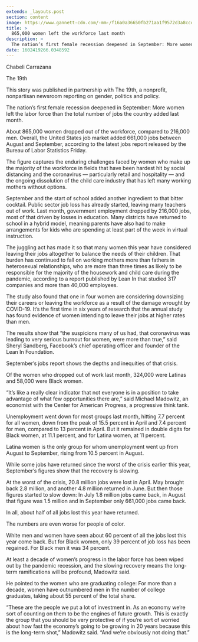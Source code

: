 ```yaml
--- 
extends: _layouts.post 
section: content 
image: https://www.gannett-cdn.com/-mm-/f16a0a36650fb271aa1f9572d3a8ccd5edc6e1a6/c=0-28-2260-1299/local/-/media/2020/10/05/USATODAY/usatsports/MotleyFool-TMOT-81ab2425-16da8086.jpg?width=2260&height=1271&fit=crop&format=pjpg&auto=webp 
title: > 
  865,000 women left the workforce last month 
description: > 
  The nation’s first female recession deepened in September: More women left the labor force than the total number of jobs the country added last month.About 865,000 women dropped out of the workforce, compared to 216,000 men.Of the women who dropped out of work last month, 324,000 were Latinas and 58,000 were Black women.But it remained in double digits for Black women, at 11.1 percent, and for Latina women, at 11 percent.But for Black women, only 39 percent of job loss has been regained. 
date: 1602419266.0348592 
--- 
```

Chabeli Carrazana

The 19th

This story was published in partnership with The 19th, a nonprofit, nonpartisan newsroom reporting on gender, politics and policy.

The nation’s first female recession deepened in September: More women left the labor force than the total number of jobs the country added last month.

About 865,000 women dropped out of the workforce, compared to 216,000 men. Overall, the United States job market added 661,000 jobs between August and September, according to the latest jobs report released by the Bureau of Labor Statistics Friday.

The figure captures the enduring challenges faced by women who make up the majority of the workforce in fields that have been hardest hit by social distancing and the coronavirus — particularly retail and hospitality — and the ongoing dissolution of the child care industry that has left many working mothers without options.

September and the start of school added another ingredient to that bitter cocktail. Public sector job loss has already started, leaving many teachers out of work. Last month, government employment dropped by 216,000 jobs, most of that driven by losses in education. Many districts have returned to school in a hybrid model, meaning parents have also had to make arrangements for kids who are spending at least part of the week in virtual instruction.

The juggling act has made it so that many women this year have considered leaving their jobs altogether to balance the needs of their children. That burden has continued to fall on working mothers more than fathers in heterosexual relationships, who are more than three times as likely to be responsible for the majority of the housework and child care during the pandemic, according to a report published by Lean In that studied 317 companies and more than 40,000 employees.

The study also found that one in four women are considering downsizing their careers or leaving the workforce as a result of the damage wrought by COVID-19. It’s the first time in six years of research that the annual study has found evidence of women intending to leave their jobs at higher rates than men.

The results show that “the suspicions many of us had, that coronavirus was leading to very serious burnout for women, were more than true,” said Sheryl Sandberg, Facebook’s chief operating officer and founder of the Lean In Foundation.

September’s jobs report shows the depths and inequities of that crisis.

Of the women who dropped out of work last month, 324,000 were Latinas and 58,000 were Black women.

“It’s like a really clear indicator that not everyone is in a position to take advantage of what few opportunities there are,” said Michael Madowitz, an economist with the Center for American Progress, a progressive think tank.

Unemployment went down for most groups last month, hitting 7.7 percent for all women, down from the peak of 15.5 percent in April and 7.4 percent for men, compared to 13 percent in April. But it remained in double digits for Black women, at 11.1 percent, and for Latina women, at 11 percent.

Latina women is the only group for whom unemployment went up from August to September, rising from 10.5 percent in August.

While some jobs have returned since the worst of the crisis earlier this year, September’s figures show that the recovery is slowing.

At the worst of the crisis, 20.8 million jobs were lost in April. May brought back 2.8 million, and another 4.8 million returned in June. But then those figures started to slow down: In July 1.8 million jobs came back, in August that figure was 1.5 million and in September only 661,000 jobs came back.

In all, about half of all jobs lost this year have returned.

The numbers are even worse for people of color.

White men and women have seen about 60 percent of all the jobs lost this year come back. But for Black women, only 39 percent of job loss has been regained. For Black men it was 34 percent.

At least a decade of women’s progress in the labor force has been wiped out by the pandemic recession, and the slowing recovery means the long-term ramifications will be profound, Madowitz said.

He pointed to the women who are graduating college: For more than a decade, women have outnumbered men in the number of college graduates, taking about 55 percent of the total share.

“These are the people we put a lot of investment in. As an economy we’re sort of counting on them to be the engines of future growth. This is exactly the group that you should be very protective of if you’re sort of worried about how fast the economy’s going to be growing in 20 years because this is the long-term shot,” Madowitz said. “And we’re obviously not doing that.”